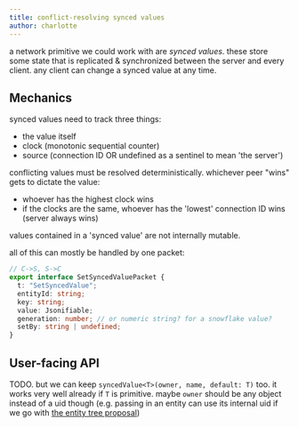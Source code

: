 ```yaml
---
title: conflict-resolving synced values
author: charlotte
---
```


a network primitive we could work with are _synced values_. these store some state that is replicated & synchronized between the server and every client. any client can change a synced value at any time.

## Mechanics

synced values need to track three things:

- the value itself
- clock (monotonic sequential counter)
- source (connection ID OR undefined as a sentinel to mean 'the server')

conflicting values must be resolved deterministically. whichever peer "wins" gets to dictate the value:

- whoever has the highest clock wins
- if the clocks are the same, whoever has the 'lowest' connection ID wins (server always wins)

values contained in a 'synced value' are not internally mutable.

all of this can mostly be handled by one packet:

```typescript
// C->S, S->C
export interface SetSyncedValuePacket {
  t: "SetSyncedValue";
  entityId: string;
  key: string;
  value: Jsonifiable;
  generation: number; // or numeric string? for a snowflake value?
  setBy: string | undefined;
}
```

## User-facing API

TODO. but we can keep `syncedValue<T>(owner, name, default: T)` too. it works very well already if `T` is primitive. maybe `owner` should be any object instead of a uid though (e.g. passing in an entity can use its internal uid if we go with [the entity tree proposal](./entity-tree.md))

